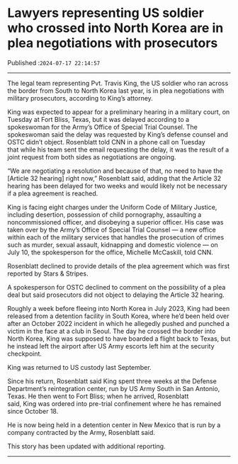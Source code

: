 # Lawyers representing US soldier who crossed into North Korea are in plea negotiations with prosecutors

Published :`2024-07-17 22:14:57`

---

The legal team representing Pvt. Travis King, the US soldier who ran across the border from South to North Korea last year, is in plea negotiations with military prosecutors, according to King’s attorney.

King was expected to appear for a preliminary hearing in a military court, on Tuesday at Fort Bliss, Texas, but it was delayed according to a spokeswoman for the Army’s Office of Special Trial Counsel. The spokeswoman said the delay was requested by King’s defense counsel and OSTC didn’t object. Rosenblatt told CNN in a phone call on Tuesday that while his team sent the email requesting the delay, it was the result of a joint request from both sides as negotiations are ongoing.

“We are negotiating a resolution and because of that, no need to have the [Article 32 hearing] right now,” Rosenblatt said, adding that the Article 32 hearing has been delayed for two weeks and would likely not be necessary if a plea agreement is reached.

King is facing eight charges under the Uniform Code of Military Justice, including desertion, possession of child pornography, assaulting a noncommissioned officer, and disobeying a superior officer. His case was taken over by the Army’s Office of Special Trial Counsel — a new office within each of the military services that handles the prosecution of crimes such as murder, sexual assault, kidnapping and domestic violence — on July 10, the spokesperson for the office, Michelle McCaskill, told CNN.

Rosenblatt declined to provide details of the plea agreement which was first reported by Stars & Stripes.

A spokesperson for OSTC declined to comment on the possibility of a plea deal but said prosecutors did not object to delaying the Article 32 hearing.

Roughly a week before fleeing into North Korea in July 2023, King had been released from a detention facility in South Korea, where he’d been held over after an October 2022 incident in which he allegedly pushed and punched a victim in the face at a club in Seoul. The day he crossed the border into North Korea, King was supposed to have boarded a flight back to Texas, but he instead left the airport after US Army escorts left him at the security checkpoint.

King was returned to US custody last September.

Since his return, Rosenblatt said King spent three weeks at the Defense Department’s reintegration center, run by US Army South in San Antonio, Texas. He then went to Fort Bliss; when he arrived, Rosenblatt said, King was ordered into pre-trial confinement where he has remained since October 18.

He is now being held in a detention center in New Mexico that is run by a company contracted by the Army, Rosenblatt said.

This story has been updated with additional reporting.

---

